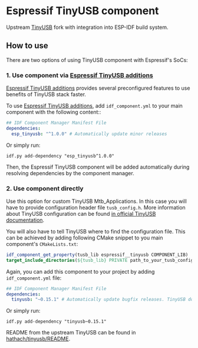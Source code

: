 # Espressif TinyUSB component

Upstream [TinyUSB](https://github.com/hathach/tinyusb) fork with integration into ESP-IDF build system.

## How to use

There are two options of using TinyUSB component with Espressif's SoCs:

### 1. Use component via [Espressif TinyUSB additions](https://github.com/espressif/esp-usb/tree/master/device/esp_tinyusb)

[Espressif TinyUSB additions](https://github.com/espressif/esp-usb/tree/master/device/esp_tinyusb) provides several preconfigured features to use benefits of TinyUSB stack faster.

To use [Espressif TinyUSB additions](https://github.com/espressif/esp-usb/tree/master/device/esp_tinyusb), add ``idf_component.yml`` to your main component with the following content::

```yaml
## IDF Component Manager Manifest File
dependencies:
  esp_tinyusb: "^1.0.0" # Automatically update minor releases
```

Or simply run:
```
idf.py add-dependency "esp_tinyusb^1.0.0"
```

Then, the Espressif TinyUSB component will be added automatically during resolving dependencies by the component manager.

### 2. Use component directly

Use this option for custom TinyUSB Mtb_Applications.
In this case you will have to provide configuration header file ``tusb_config.h``. More information about TinyUSB configuration can be found [in official TinyUSB documentation](https://docs.tinyusb.org/en/latest/reference/getting_started.html).

You will also have to tell TinyUSB where to find the configuration file. This can be achieved by adding following CMake snippet to you main component's ``CMakeLists.txt``:

```cmake
idf_component_get_property(tusb_lib espressif__tinyusb COMPONENT_LIB)
target_include_directories(${tusb_lib} PRIVATE path_to_your_tusb_config)
```

Again, you can add this component to your project by adding ``idf_component.yml`` file:

```yaml
## IDF Component Manager Manifest File
dependencies:
  tinyusb: "~0.15.1" # Automatically update bugfix releases. TinyUSB does not guarantee backward compatibility
```

Or simply run:
```
idf.py add-dependency "tinyusb~0.15.1"
```

README from the upstream TinyUSB can be found in [hathach/tinyusb/README](https://github.com/hathach/tinyusb/blob/master/README.rst).
